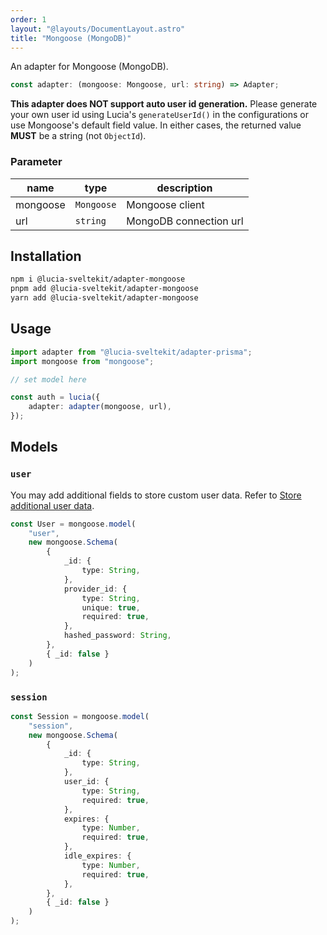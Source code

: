 ```yaml
---
order: 1
layout: "@layouts/DocumentLayout.astro"
title: "Mongoose (MongoDB)"
---
```


An adapter for Mongoose (MongoDB).

```ts
const adapter: (mongoose: Mongoose, url: string) => Adapter;
```

**This adapter does NOT support auto user id generation.** Please generate your own user id using Lucia's `generateUserId()` in the configurations or use Mongoose's default field value. In either cases, the returned value **MUST** be a string (not `ObjectId`).

### Parameter

| name     | type       | description            |
| -------- | ---------- | ---------------------- |
| mongoose | `Mongoose` | Mongoose client        |
| url      | `string`   | MongoDB connection url |

## Installation

```bash
npm i @lucia-sveltekit/adapter-mongoose
pnpm add @lucia-sveltekit/adapter-mongoose
yarn add @lucia-sveltekit/adapter-mongoose
```

## Usage

```ts
import adapter from "@lucia-sveltekit/adapter-prisma";
import mongoose from "mongoose";

// set model here

const auth = lucia({
    adapter: adapter(mongoose, url),
});
```

## Models

### `user`

You may add additional fields to store custom user data. Refer to [Store additional user data](/learn/basics/store-additional-user-data).

```ts
const User = mongoose.model(
    "user",
    new mongoose.Schema(
        {
            _id: {
                type: String,
            },
            provider_id: {
                type: String,
                unique: true,
                required: true,
            },
            hashed_password: String,
        },
        { _id: false }
    )
);
```

### `session`

```ts
const Session = mongoose.model(
    "session",
    new mongoose.Schema(
        {
            _id: {
                type: String,
            },
            user_id: {
                type: String,
                required: true,
            },
            expires: {
                type: Number,
                required: true,
            },
            idle_expires: {
                type: Number,
                required: true,
            },
        },
        { _id: false }
    )
);
```
